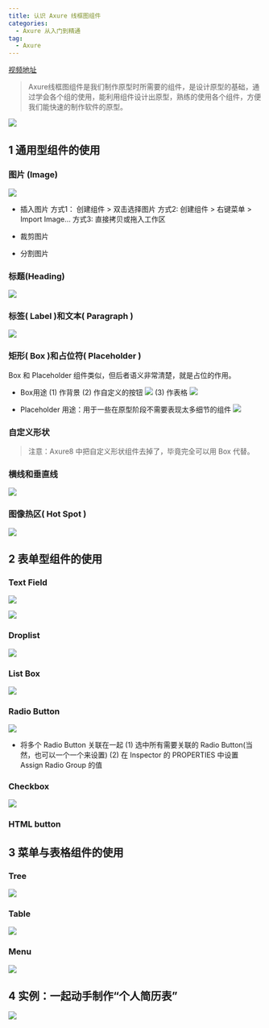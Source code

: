 ```yaml
---
title: 认识 Axure 线框图组件
categories:
  - Axure 从入门到精通
tag:
  - Axure
---
```



[视频地址](http://www.jikexueyuan.com/course/1587.html)
> Axure线框图组件是我们制作原型时所需要的组件，是设计原型的基础，通过学会各个组的使用，能利用组件设计出原型，熟练的使用各个组件，方便我们能快速的制作软件的原型。   

![](http://o7m5xjmtl.bkt.clouddn.com/CB65655A-4E34-40CB-8F7D-98305BBE3324.png)

## 1 通用型组件的使用
### 图片 (Image)
![](http://o7m5xjmtl.bkt.clouddn.com/31DDED30-55BF-4337-B23C-B25A58A164DE.png)

+ 插入图片
方式1： 创建组件 > 双击选择图片
方式2: 创建组件  > 右键菜单 > Import Image…
方式3: 直接拷贝或拖入工作区

+ 裁剪图片
* 分割图片

### 标题(Heading)
![](http://o7m5xjmtl.bkt.clouddn.com/E457CFA6-670E-4285-A14A-BB816E5E8EAC.png)

### 标签( Label )和文本( Paragraph )
![](http://o7m5xjmtl.bkt.clouddn.com/C5B30279-C954-4B60-AABA-1FED30F252F2.png)

### 矩形( Box )和占位符( Placeholder )
Box 和 Placeholder 组件类似，但后者语义非常清楚，就是占位的作用。

+ Box用途
(1) 作背景
(2) 作自定义的按钮
![](http://o7m5xjmtl.bkt.clouddn.com/A08D91E0-76B9-48FB-8A53-0224BC9FCBE4.png)
(3) 作表格
![](http://o7m5xjmtl.bkt.clouddn.com/A80B9D98-4BA0-4EE8-90B7-AC8479B09D27.png)

+ Placeholder 用途：用于一些在原型阶段不需要表现太多细节的组件
![](http://o7m5xjmtl.bkt.clouddn.com/74E68C54-8B02-4348-98F8-AD129F4D23E8.png)

### 自定义形状
> 注意：Axure8 中把自定义形状组件去掉了，毕竟完全可以用 Box 代替。  

### 横线和垂直线
![](http://o7m5xjmtl.bkt.clouddn.com/B7B59D20-ED31-4BCB-9A5E-5BBA73347FC7.png)

### 图像热区( Hot Spot )
![](http://o7m5xjmtl.bkt.clouddn.com/335D0AA5-A815-4A41-84FE-36FDAE49F3B0.png)

## 2 表单型组件的使用
### Text Field
![](http://o7m5xjmtl.bkt.clouddn.com/F88A4607-0D17-45CF-8F95-FA781718788F.png)

![](http://o7m5xjmtl.bkt.clouddn.com/99AC13A4-6C4A-46D6-8B9C-7ABF3668E48D.png)

### Droplist
![](http://o7m5xjmtl.bkt.clouddn.com/B12C462E-F433-47E0-B85B-C70A5D478AF1.png)

### List Box
![](http://o7m5xjmtl.bkt.clouddn.com/289575C2-D0A9-45EB-A4D5-FADB72BACD36.png)

### Radio Button
![](http://o7m5xjmtl.bkt.clouddn.com/7B3CCF8D-DFEE-492B-92DC-1D67B6B7B90F.png)
+ 将多个 Radio Button 关联在一起
(1) 选中所有需要关联的 Radio Button(当然，也可以一个一个来设置)
(2) 在 Inspector 的 PROPERTIES 中设置 Assign Radio Group 的值

### Checkbox
![](http://o7m5xjmtl.bkt.clouddn.com/ED6B0EF6-B98A-431C-8ACE-A684A0154255.png)

### HTML button

## 3 菜单与表格组件的使用
### Tree
![](http://o7m5xjmtl.bkt.clouddn.com/5B405BFB-F972-42E6-8840-52F2DE03F13E.png)

### Table
![](http://o7m5xjmtl.bkt.clouddn.com/ED76492A-695A-486F-A402-BDD34320CEF4.png)

### Menu
![](http://o7m5xjmtl.bkt.clouddn.com/173AFA97-D2C7-4F61-805D-0B4A1D1FCB22.png)


## 4 实例：一起动手制作“个人简历表”

![](http://o7m5xjmtl.bkt.clouddn.com/1564B01A-D838-4CC3-A988-C7B0AB12239B.png)
